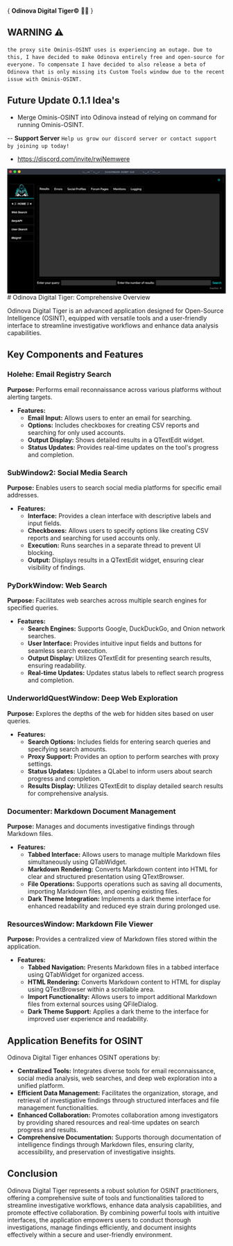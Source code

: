 { **Odinova Digital Tiger©️** 🕵️‍♂️ }

## WARNING ⚠️
`the proxy site Ominis-OSINT uses is experiencing an outage. Due to this, I have decided to make Odinova entirely free and open-source for everyone.
To compensate I have decided to also release a beta of Odinova that is only missing its Custom Tools window due to the recent issue with Ominis-OSINT.`

## Future Update 0.1.1 Idea's 
- Merge Ominis-OSINT into Odinova instead of relying on command for running Ominis-OSINT.

-- **Support Server** `Help us grow our discord server or contact support by joining up today!` 
- https://discord.com/invite/rwjNemwere

<img src="img/screenshot.png" alt="Odinova Digital Tiger - Screenshot" style="max-width: 100%; height: auto; display: block; margin: 0 auto;">
# Odinova Digital Tiger: Comprehensive Overview

Odinova Digital Tiger is an advanced application designed for Open-Source Intelligence (OSINT), equipped with versatile tools and a user-friendly interface to streamline investigative workflows and enhance data analysis capabilities.

## Key Components and Features

### Holehe: Email Registry Search

**Purpose:** Performs email reconnaissance across various platforms without alerting targets.

- **Features:**
  - **Email Input:** Allows users to enter an email for searching.
  - **Options:** Includes checkboxes for creating CSV reports and searching for only used accounts.
  - **Output Display:** Shows detailed results in a QTextEdit widget.
  - **Status Updates:** Provides real-time updates on the tool's progress and completion.

### SubWindow2: Social Media Search

**Purpose:** Enables users to search social media platforms for specific email addresses.

- **Features:**
  - **Interface:** Provides a clean interface with descriptive labels and input fields.
  - **Checkboxes:** Allows users to specify options like creating CSV reports and searching for used accounts only.
  - **Execution:** Runs searches in a separate thread to prevent UI blocking.
  - **Output:** Displays results in a QTextEdit widget, ensuring clear visibility of findings.

### PyDorkWindow: Web Search

**Purpose:** Facilitates web searches across multiple search engines for specified queries.

- **Features:**
  - **Search Engines:** Supports Google, DuckDuckGo, and Onion network searches.
  - **User Interface:** Provides intuitive input fields and buttons for seamless search execution.
  - **Output Display:** Utilizes QTextEdit for presenting search results, ensuring readability.
  - **Real-time Updates:** Updates status labels to reflect search progress and completion.

### UnderworldQuestWindow: Deep Web Exploration

**Purpose:** Explores the depths of the web for hidden sites based on user queries.

- **Features:**
  - **Search Options:** Includes fields for entering search queries and specifying search amounts.
  - **Proxy Support:** Provides an option to perform searches with proxy settings.
  - **Status Updates:** Updates a QLabel to inform users about search progress and completion.
  - **Results Display:** Utilizes QTextEdit to display detailed search results for comprehensive analysis.

### Documenter: Markdown Document Management

**Purpose:** Manages and documents investigative findings through Markdown files.

- **Features:**
  - **Tabbed Interface:** Allows users to manage multiple Markdown files simultaneously using QTabWidget.
  - **Markdown Rendering:** Converts Markdown content into HTML for clear and structured presentation using QTextBrowser.
  - **File Operations:** Supports operations such as saving all documents, importing Markdown files, and opening existing files.
  - **Dark Theme Integration:** Implements a dark theme interface for enhanced readability and reduced eye strain during prolonged use.

### ResourcesWindow: Markdown File Viewer

**Purpose:** Provides a centralized view of Markdown files stored within the application.

- **Features:**
  - **Tabbed Navigation:** Presents Markdown files in a tabbed interface using QTabWidget for organized access.
  - **HTML Rendering:** Converts Markdown content to HTML for display using QTextBrowser within a scrollable area.
  - **Import Functionality:** Allows users to import additional Markdown files from external sources using QFileDialog.
  - **Dark Theme Support:** Applies a dark theme to the interface for improved user experience and readability.

## Application Benefits for OSINT

Odinova Digital Tiger enhances OSINT operations by:

- **Centralized Tools:** Integrates diverse tools for email reconnaissance, social media analysis, web searches, and deep web exploration into a unified platform.
- **Efficient Data Management:** Facilitates the organization, storage, and retrieval of investigative findings through structured interfaces and file management functionalities.
- **Enhanced Collaboration:** Promotes collaboration among investigators by providing shared resources and real-time updates on search progress and results.
- **Comprehensive Documentation:** Supports thorough documentation of intelligence findings through Markdown files, ensuring clarity, accessibility, and preservation of investigative insights.

## Conclusion

Odinova Digital Tiger represents a robust solution for OSINT practitioners, offering a comprehensive suite of tools and functionalities tailored to streamline investigative workflows, enhance data analysis capabilities, and promote effective collaboration. By combining powerful tools with intuitive interfaces, the application empowers users to conduct thorough investigations, manage findings efficiently, and document insights effectively within a secure and user-friendly environment.

